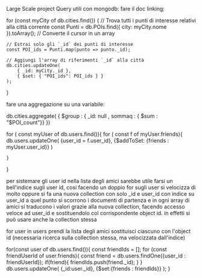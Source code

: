Large Scale project
Query utili con mongodb:
fare il doc linking:

for (const myCity of db.cities.find()) {
// Trova tutti i punti di interesse relativi alla città corrente
const Punti = db.POIs.find({ city: myCity.nome }).toArray(); // Converte il cursor in un array

    // Estrai solo gli `_id` dei punti di interesse
    const POI_ids = Punti.map(punto => punto._id);

    // Aggiungi l'array di riferimenti `_id` alla città
    db.cities.updateOne(
        { _id: myCity._id },
        { $set: { "POI_ids": POI_ids } }
    );
}

fare una aggregazione su una variabile:

db.cities.aggregate(
{
$group : { _id: null , sommaq : { $sum : "$POI_count"}}
})

for ( const myUser of db.users.find()){ 
    for ( const f of myUser.friends){
        db.users.updateOne(
            {user_id = f.user_id},
            {$addToSet: {friends : myUser.user_id}}
        )

    }
}

per sistemare gli user id nella lista degli amici sarebbe utile farsi un bell'indice sugli user id, cosi facendo un doppio for sugli
user si velocizza di molto
oppure si fa una nuova collection con solo _id e user_id con indice su user_id
a quel punto si scorrono i documenti di partenza e in ogni array di amici si traducono i valori grazie alla nuova collection,
facendo accesso veloce ad user_id e sostituendolo col corrispondente object id. in effetti si può usare anche la collection stessa

for user in users
    prendi la lista degli amici
    sostituisci ciascuno con l'object id (necessaria ricerca sulla collection stessa, ma velocizzata dall'indice)

 
for(const user of db.users.find()){
const friendIds = [];
for (const friendUserId of user.friends){
const friend = db.users.findOne({user_id : friendUserId});
if(friend){
friendIds.push(friend._id);
}
}
db.users.updateOne(
{_id:user._id},
{$set:{friends : friendIds}}
);
}
    

